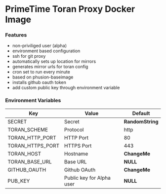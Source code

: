 # PrimeTime Toran Proxy Docker Image

### Features
- non-priviliged user (alpha)
- environment based configuration
- ssh for git proxy
- automatically sets up location for mirrors
- generates mirror urls for toran config
- cron set to run every minute
- based on phusion-baseimage
- installs github oauth token
- add custom public key through environment variable

### Environment Variables
Key  | Value | Default
------------- | ------------- | -------------
SECRET  | Secret | **RandomString**
TORAN_SCHEME  | Protocol | http
TORAN_HTTP_PORT  | HTTP Port | 80
TORAN_HTTPS_PORT  | HTTPS Port | 443
TORAN_HOST | Hostname | **ChangeMe**
TORAN_BASE_URL | Base URL | **NULL**
GITHUB_OAUTH | Github OAuth | **ChangeMe**
PUB_KEY | Public key for Alpha user | **NULL**